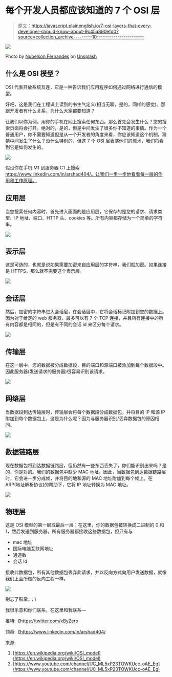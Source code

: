 # 每个开发人员都应该知道的 7 个 OSI 层

> 原文：<https://javascript.plainenglish.io/7-osi-layers-that-every-developer-should-know-about-9c45a890efd0?source=collection_archive---------10----------------------->

![](img/5654637d8e17d695e452da0cd13009b1.png)

Photo by [Nubelson Fernandes](https://unsplash.com/@nublson?utm_source=medium&utm_medium=referral) on [Unsplash](https://unsplash.com?utm_source=medium&utm_medium=referral)

## 什么是 OSI 模型？

OSI 代表开放系统互连，它是一种告诉我们应用程序如何通过网络进行通信的模型。

好吧，这是我们在工程课上读到的书生气定义(相当无聊，是的，同样的感觉)。那跟开发者有什么关系，为什么大家都要知道？

让我们以你为例，用你的手机在网上搜索任何东西。那么首先会发生什么？您的搜索页面将会打开。绝对的，是的，但是中间发生了很多你不知道的事情。作为一个普通用户，你不需要知道但是从一个开发者的角度来看，你应该知道这个机制。猜猜中间发生了什么？没什么特别的，但这 7 个 OSI 层表演他们的魔术，我们将看到它是如何发生的。

![](img/312e8cb9a9bbc57b2eb04db7ea772fe6.png)

假设你在手机 M1 到服务器 C1 上搜索 https://www.linkedin.com/in/arshad404/。让我们一步一步地看看每一层的作用和工作原理。

## **应用层**

当您搜索任何内容时，首先进入画面的是应用层，它保存的是您的请求、请求类型、IP 地址、端口、HTTP 头、cookies 等。所有内容都存储为一个简单的字符串。

![](img/3c2accb1de63fa738e618208b3ea45ca.png)

## **表示层**

这是可选的，也就是说如果需要加密来自应用层的字符串，我们就加密。如果连接是 HTTPS，那么就不需要这个表示层。

![](img/7481a15d6fdf259ee95fd316ed0f9f81.png)

## **会话层**

然后，加密的字符串进入会话层，在会话层中，它将会话标记附加到您的数据上。因为对于给定的 web 服务器，最多可以有 7 个 TCP 连接，并且所有连接中的所有内容都是相同的，但是有不同的会话 id 来区分每个请求。

![](img/ded52844d4a3b0f45fbf087c2fadd205.png)

## **传输层**

在这一层中，您的数据被分成数据段，目的端口和源端口被添加到每个数据段中。因此服务器(发送请求的服务器)很容易识别该请求。

![](img/af74999762d04f20933ce656e27de39e.png)

## **网络层**

当数据段到达传输层时，传输层会将每个数据段分成数据包，并将目的 IP 和源 IP 附加到每个数据包上，这是为什么呢？因为与服务器识别/丢弃数据包的原因相同。

![](img/04134506f8f05f7efc73b3809d0f2042.png)

## **数据链路层**

现在数据包将到达数据链路层，但仍然有一些东西丢失了，你们能识别出来吗？是的，你是对的。我们的数据包中缺少 MAC 地址。因此，当数据包到达数据链路层时，它会进一步分成帧，并将目的地和源的 MAC 地址附加到每个帧上。在 ARP(地址解析协议)的帮助下，它将 IP 地址转换为 MAC 地址。

![](img/15ae5da9daccb20ef19f61b94584eec9.png)

## **物理层**

这是 OSI 模型的第一层或最后一层；在这里，你的数据包被转换成二进制的 0 和 1，然后发送到服务器。所有服务器都接收这些数据包，但只有与

*   mac 地址
*   国际电脑互联网地址
*   通道数
*   会话 Id

接收此数据包，所有其他数据包丢弃此请求，并以反向方式向用户发送数据，就像我们上面所做的反向工程一样。

![](img/092ae52aee2ddbfbc2877baa5f45efd4.png)

别忘了鼓掌。；)

我很乐意和你们联系，在这里和我联系—

推特:【https://twitter.com/xByZero 

领英:【https://www.linkedin.com/in/arshad404/ 

来源:

1.  [https://en.wikipedia.org/wiki/OSI_model](https://en.wikipedia.org/wiki/OSI_model)
2.  [https://www.youtube.com/channel/UC_ML5xP23TOWKUcc-oAE_Eg](https://www.youtube.com/channel/UC_ML5xP23TOWKUcc-oAE_Eg)